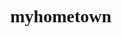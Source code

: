 # myhometown
<!DOCTYPE html>
<html>
<head>
    <meta http-equiv="Content-Type" content="text/html; charset=utf-8" />
    <meta name="viewport" content="initial-scale=1.0, user-scalable=no" />
    <style type="text/css">
        body, html, #allmap {
            width: 100%;
            height: 100%;
            overflow: hidden;
            margin: 0;
            font-family: "微软雅黑";
        }
    </style>
    <script type="text/javascript" src="//api.map.baidu.com/api?type=webgl&v=1.0&ak=GAx6DkvjPf1zXCjGDDcGhjN4rCDYIwml"></script>
    <title>计网作业 唐渝 3190104975</title>
</head>
<body>
    <div id="allmap"></div>
</body>
</html>
<script type="text/javascript">

    // 百度地图API功能
    var map = new BMapGL.Map("allmap");    // 创建Map实例
    map.centerAndZoom(new BMapGL.Point(105.33, 30.10), 11);  // 初始化地图,设置中心点坐标和地图级别
    map.enableScrollWheelZoom(true);     //开启鼠标滚轮缩放

    var point = new BMapGL.Point(111.577, 25.190);
    var marker = new BMapGL.Marker(point);  // 创建标注
    map.addOverlay(marker);              // 将标注添加到地图中

    var sContent =
"<h4 style='margin:0 0 5px 0;padding:0.2em 0'>四川省安岳县</h4>" +
"< img style='float:right;margin:4px' id='imgDemo' src='https://baike.baidu.com/pic/%E5%AE%89%E5%B2%B3%E5%8E%BF/1042174/1/fcfaaf51f3deb48f9056ff4afb1f3a292df57862?fr=lemma&ct=single#aid=1592917495&pic=faf2b2119313b07e24c0089c07d7912397dd8c21' width='200' height='104' title='安岳柠檬基地'/>" +
"<p style='margin:0;line-height:1.5;font-size:13px;text-indent:2em'>安岳县，隶属四川省资阳市，位于四川盆地中部，成渝经济区腹心和成都、重庆的直线中点，誉“成渝之心”；地跨东经104°56′51″～105°45′14″，北纬29°40′32″～30°18′53″之间</p >" + "<a style='color:#87CEFA;text-decoration:none;' href=' '>更多信息见百度百科</ a>"
    "</div>";

    var infoWindow = new BMapGL.InfoWindow(sContent);     // marker添加点击事件
    marker.addEventListener('click', function () {
        this.openInfoWindow(infoWindow);
        // 图片加载完毕重绘infoWindow
        document.getElementById('imgDemo').onload = function () {
            infoWindow.redraw(); // 防止在网速较慢时生成的信息框高度比图片总高度小，导致图片部分被隐藏
        };
    });
</script>

